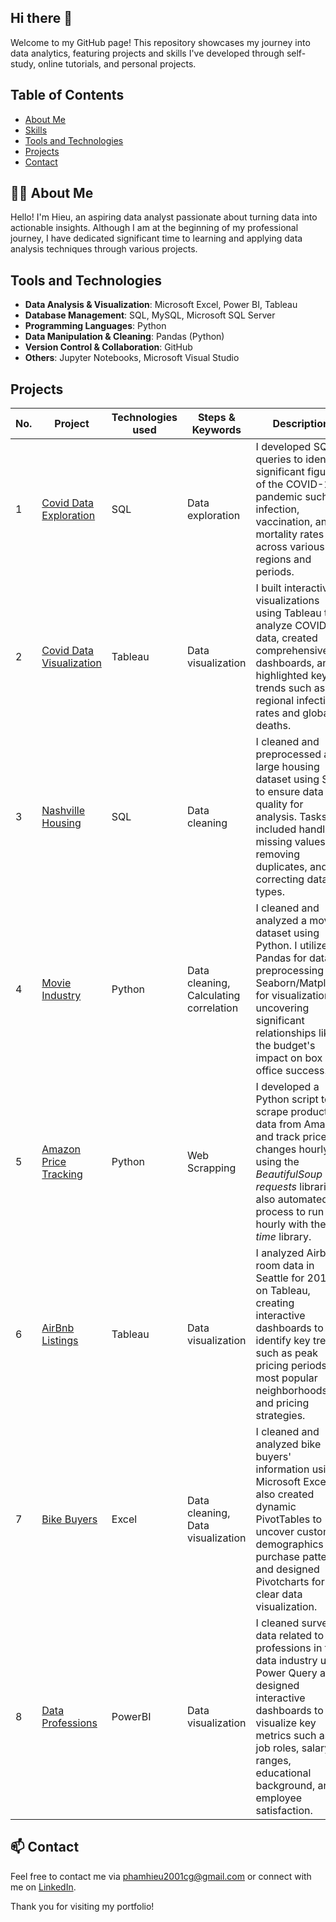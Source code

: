 ## Hi there 👋

Welcome to my GitHub page! This repository showcases my journey into data analytics, featuring projects and skills I've developed through self-study, online tutorials, and personal projects.

## Table of Contents
- [About Me](#about-me)
- [Skills](#skills)
- [Tools and Technologies](#tools-and-technologies)
- [Projects](#projects)
- [Contact](#contact)

## 👨‍💻 About Me

Hello! I'm Hieu, an aspiring data analyst passionate about turning data into actionable insights. Although I am at the beginning of my professional journey, I have dedicated significant time to learning and applying data analysis techniques through various projects.

## Tools and Technologies

- **Data Analysis & Visualization**: Microsoft Excel, Power BI, Tableau
- **Database Management**: SQL, MySQL, Microsoft SQL Server
- **Programming Languages**: Python
- **Data Manipulation & Cleaning**: Pandas (Python)
- **Version Control & Collaboration**: GitHub
- **Others**: Jupyter Notebooks, Microsoft Visual Studio

## Projects

| No. | Project | Technologies used | Steps & Keywords | Description |
| --- | ------- | ----- | ---------------- | ----------- |
| 1 | [Covid Data Exploration](https://github.com/PhamTrungHieu2001/Covid) | SQL | Data exploration | I developed SQL queries to identify significant figures of the COVID-19 pandemic such as infection, vaccination, and mortality rates across various regions and periods.|
| 2 | [Covid Data Visualization](https://github.com/PhamTrungHieu2001/Covid-Deaths-and-Infection-Rate) | Tableau | Data visualization | I built interactive visualizations using Tableau to analyze COVID-19 data, created comprehensive dashboards, and highlighted key trends such as regional infection rates and global deaths. |
| 3 | [Nashville Housing](https://github.com/PhamTrungHieu2001/Nashville-Housing) | SQL | Data cleaning | I cleaned and preprocessed a large housing dataset using SQL to ensure data quality for analysis. Tasks included handling missing values, removing duplicates, and correcting data types. |
| 4 | [Movie Industry](https://github.com/PhamTrungHieu2001/Movie-Industry) | Python | Data cleaning, Calculating correlation | I cleaned and analyzed a movie dataset using Python. I utilized Pandas for data preprocessing and Seaborn/Matplotlib for visualizations, uncovering significant relationships like the budget's impact on box office success. |
| 5 | [Amazon Price Tracking](https://github.com/PhamTrungHieu2001/Amazon-Daily-Price) | Python | Web Scrapping | I developed a Python script to scrape product data from Amazon and track price changes hourly using the _BeautifulSoup_ and _requests_ libraries. I also automated the process to run hourly with the _time_ library. |
| 6 | [AirBnb Listings](https://github.com/PhamTrungHieu2001/AirBnb-Listings) | Tableau | Data visualization  | I analyzed Airbnb room data in Seattle for 2016 on Tableau, creating interactive dashboards to identify key trends such as peak pricing periods, most popular neighborhoods, and pricing strategies. |
| 7 | [Bike Buyers](https://github.com/PhamTrungHieu2001/Bike-Buyers) | Excel | Data cleaning, Data visualization  | I cleaned and analyzed bike buyers' information using Microsoft Excel. I also created dynamic PivotTables to uncover customer demographics and purchase patterns and designed Pivotcharts for clear data visualization. |
| 8 | [Data Professions](https://github.com/PhamTrungHieu2001/Data-Professions) | PowerBI | Data visualization  | I cleaned survey data related to professions in the data industry using Power Query and designed interactive dashboards to visualize key metrics such as job roles, salary ranges, educational background, and employee satisfaction.|

## 📫 Contact

Feel free to contact me via phamhieu2001cg@gmail.com or connect with me on [LinkedIn](https://www.linkedin.com/in/trung-hieu-pham-3b18b81a5/).

Thank you for visiting my portfolio!

